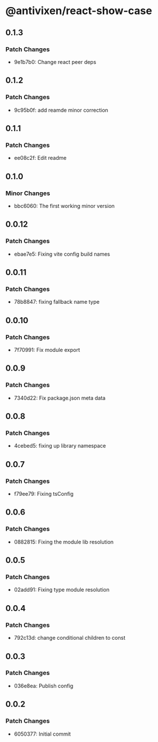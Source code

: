 # @antivixen/react-show-case

## 0.1.3

### Patch Changes

- 9e1b7b0: Change react peer deps

## 0.1.2

### Patch Changes

- 9c95b0f: add reamde minor correction

## 0.1.1

### Patch Changes

- ee08c2f: Edit readme

## 0.1.0

### Minor Changes

- bbc6060: The first working minor version

## 0.0.12

### Patch Changes

- ebae7e5: Fixing vite config build names

## 0.0.11

### Patch Changes

- 78b8847: fixing fallback name type

## 0.0.10

### Patch Changes

- 7f70991: Fix module export

## 0.0.9

### Patch Changes

- 7340d22: Fix package.json meta data

## 0.0.8

### Patch Changes

- 4cebed5: fixing up library namespace

## 0.0.7

### Patch Changes

- f79ee79: Fixing tsConfig

## 0.0.6

### Patch Changes

- 0882815: Fixing the module lib resolution

## 0.0.5

### Patch Changes

- 02add91: Fixing type module resolution

## 0.0.4

### Patch Changes

- 792c13d: change conditional children to const

## 0.0.3

### Patch Changes

- 036e8ea: Publish config

## 0.0.2

### Patch Changes

- 6050377: Initial commit
